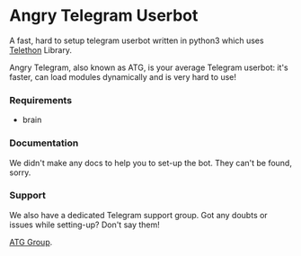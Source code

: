 # Angry Telegram Userbot
A fast, hard to setup telegram userbot written in python3 which uses [Telethon](https://github.com/LonamiWebs/Telethon/ "Pyrogram") Library.

Angry Telegram, also known as ATG, is your average Telegram userbot: it's faster, can load modules dynamically and is very hard to use!

### Requirements
- brain

### Documentation
We didn't make any docs to help you to set-up the bot.
They can't be found, sorry.

### Support
We also have a dedicated Telegram support group. Got any doubts or issues while setting-up? Don't say them!

[ATG Group](https://t.me/angrytelegram "Telegram").
